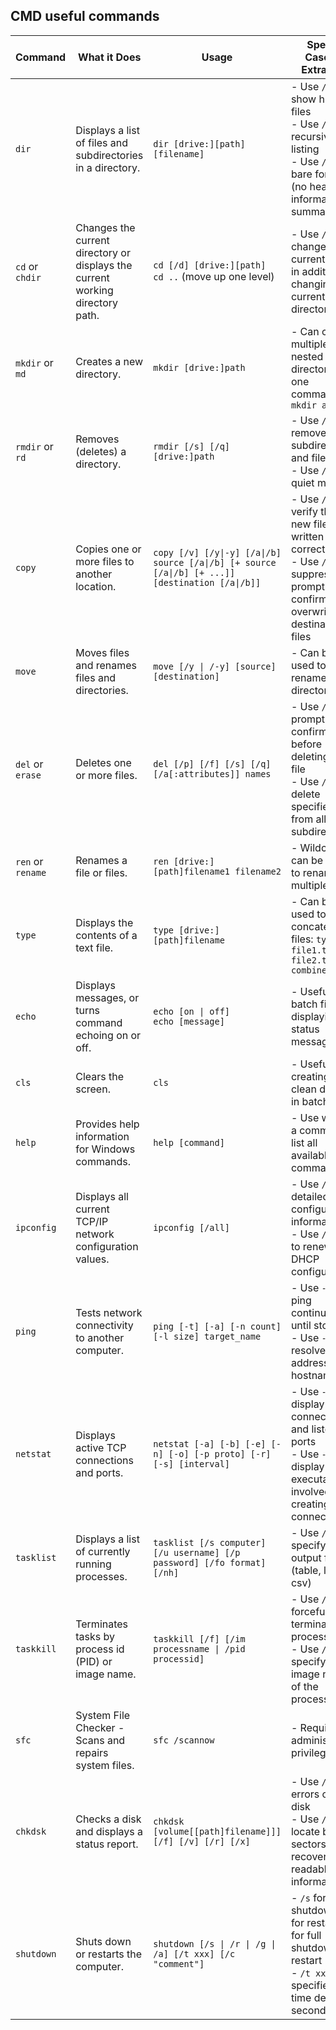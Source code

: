 ## CMD useful commands
| Command | What it Does | Usage | Special Cases & Extra Info |
|---------|--------------|-------|----------------------------|
| `dir` | Displays a list of files and subdirectories in a directory. | `dir [drive:][path][filename]` | - Use `/a` to show hidden files<br>- Use `/s` for recursive listing<br>- Use `/b` for bare format (no heading information or summary) |
| `cd` or `chdir` | Changes the current directory or displays the current working directory path. | `cd [/d] [drive:][path]`<br>`cd ..` (move up one level) | - Use `/d` to change current drive in addition to changing current directory |
| `mkdir` or `md` | Creates a new directory. | `mkdir [drive:]path` | - Can create multiple nested directories in one command:<br>  `mkdir a\b\c` |
| `rmdir` or `rd` | Removes (deletes) a directory. | `rmdir [/s] [/q] [drive:]path` | - Use `/s` to remove all subdirectories and files<br>- Use `/q` for quiet mode |
| `copy` | Copies one or more files to another location. | `copy [/v] [/y\|-y] [/a\|/b] source [/a\|/b] [+ source [/a\|/b] [+ ...]] [destination [/a\|/b]]` | - Use `/v` to verify that new files are written correctly<br>- Use `/y` to suppress prompting to confirm overwriting of destination files |
| `move` | Moves files and renames files and directories. | `move [/y \| /-y] [source] [destination]` | - Can be used to rename a directory |
| `del` or `erase` | Deletes one or more files. | `del [/p] [/f] [/s] [/q] [/a[:attributes]] names` | - Use `/p` to prompt for confirmation before deleting each file<br>- Use `/s` to delete specified files from all subdirectories |
| `ren` or `rename` | Renames a file or files. | `ren [drive:][path]filename1 filename2` | - Wildcards can be used to rename multiple files |
| `type` | Displays the contents of a text file. | `type [drive:][path]filename` | - Can be used to concatenate files: `type file1.txt file2.txt > combined.txt` |
| `echo` | Displays messages, or turns command echoing on or off. | `echo [on \| off]`<br>`echo [message]` | - Useful in batch files for displaying status messages |
| `cls` | Clears the screen. | `cls` | - Useful for creating a clean display in batch files |
| `help` | Provides help information for Windows commands. | `help [command]` | - Use without a command to list all available commands |
| `ipconfig` | Displays all current TCP/IP network configuration values. | `ipconfig [/all]` | - Use `/all` for detailed configuration information<br>- Use `/renew` to renew DHCP configuration |
| `ping` | Tests network connectivity to another computer. | `ping [-t] [-a] [-n count] [-l size] target_name` | - Use `-t` to ping continuously until stopped<br>- Use `-a` to resolve addresses to hostnames |
| `netstat` | Displays active TCP connections and ports. | `netstat [-a] [-b] [-e] [-n] [-o] [-p proto] [-r] [-s] [interval]` | - Use `-a` to display all connections and listening ports<br>- Use `-b` to display the executable involved in creating each connection |
| `tasklist` | Displays a list of currently running processes. | `tasklist [/s computer] [/u username] [/p password] [/fo format] [/nh]` | - Use `/fo` to specify the output format (table, list, csv) |
| `taskkill` | Terminates tasks by process id (PID) or image name. | `taskkill [/f] [/im processname \| /pid processid]` | - Use `/f` to forcefully terminate the process<br>- Use `/im` to specify the image name of the process |
| `sfc` | System File Checker - Scans and repairs system files. | `sfc /scannow` | - Requires administrative privileges |
| `chkdsk` | Checks a disk and displays a status report. | `chkdsk [volume[[path]filename]]] [/f] [/v] [/r] [/x]` | - Use `/f` to fix errors on the disk<br>- Use `/r` to locate bad sectors and recover readable information |
| `shutdown` | Shuts down or restarts the computer. | `shutdown [/s \| /r \| /g \| /a] [/t xxx] [/c "comment"]` | - `/s` for shutdown, `/r` for restart, `/g` for full shutdown and restart<br>- `/t xxx` specifies the time delay in seconds |
